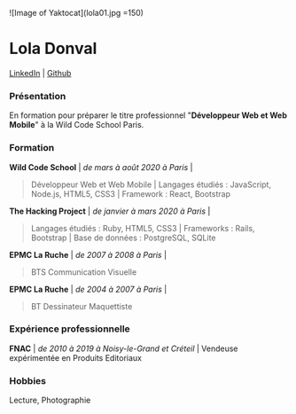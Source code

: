 ![Image of Yaktocat](lola01.jpg =150)
# Lola Donval

[LinkedIn](https://www.linkedin.com/in/lola-donval) | [Github](https://github.com/Lola-D)


### Présentation
En formation pour préparer le titre professionnel "**Développeur Web et Web Mobile**" à la Wild Code School Paris.
### Formation
**Wild Code School** | _de mars à août 2020 à Paris_ |
> Développeur Web et Web Mobile | Langages étudiés : JavaScript, Node.js, HTML5, CSS3 | Framework : React, Bootstrap

**The Hacking Project** | _de janvier à mars 2020 à Paris_ |
> Langages étudiés : Ruby, HTML5, CSS3 | Frameworks : Rails, Bootstrap | Base de données : PostgreSQL, SQLite

**EPMC La Ruche** | _de 2007 à 2008 à Paris_ |
> BTS Communication Visuelle 

**EPMC La Ruche** | _de 2004 à 2007 à Paris_ |
> BT Dessinateur Maquettiste

### Expérience professionnelle


**FNAC** | _de 2010 à 2019 à Noisy-le-Grand et Créteil_ |
Vendeuse expérimentée en Produits Editoriaux


### Hobbies

Lecture, Photographie
